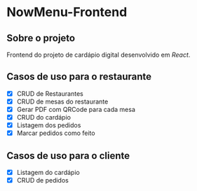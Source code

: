 # NowMenu-Frontend

## Sobre o projeto

Frontend do projeto de cardápio digital desenvolvido em _React_.

## Casos de uso para o restaurante

- [x] CRUD de Restaurantes
- [x] CRUD de mesas do restaurante
- [x] Gerar PDF com QRCode para cada mesa
- [x] CRUD do cardápio
- [x] Listagem dos pedidos
- [x] Marcar pedidos como feito

## Casos de uso para o cliente

- [x] Listagem do cardápio
- [x] CRUD de pedidos
